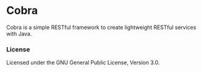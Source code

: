 # Cobra
Cobra is a simple RESTful framework to create lightweight RESTful services with Java.

### License

Licensed under the GNU General Public License, Version 3.0.
